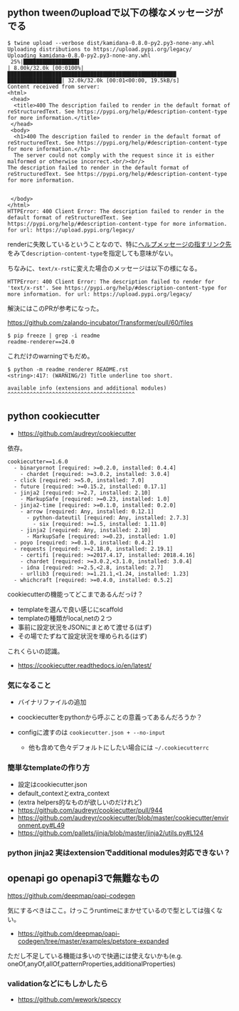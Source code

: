 ## python tweenのuploadで以下の様なメッセージがでる

```console
$ twine upload --verbose dist/kamidana-0.8.0-py2.py3-none-any.whl
Uploading distributions to https://upload.pypi.org/legacy/
Uploading kamidana-0.8.0-py2.py3-none-any.whl
 25%|█████████████████▌                                                    | 8.00k/32.0k [00:0100%|█████████████████████████████████████████████████████ █████████████████| 32.0k/32.0k [00:01<00:00, 19.5kB/s]
Content received from server:
<html>
 <head>
  <title>400 The description failed to render in the default format of reStructuredText. See https://pypi.org/help/#description-content-type for more information.</title>
 </head>
 <body>
  <h1>400 The description failed to render in the default format of reStructuredText. See https://pypi.org/help/#description-content-type for more information.</h1>
  The server could not comply with the request since it is either malformed or otherwise incorrect.<br/><br/>
The description failed to render in the default format of reStructuredText. See https://pypi.org/help/#description-content-type for more information.


 </body>
</html>
HTTPError: 400 Client Error: The description failed to render in the default format of reStructuredText. See https://pypi.org/help/#description-content-type for more information. for url: https://upload.pypi.org/legacy/
```

renderに失敗しているということなので、特に[ヘルプメッセージの指すリンク先](https://pypi.org/help/#description-content-type)をみて`description-content-type`を指定しても意味がない。

ちなみに、`text/x-rst`に変えた場合のメッセージは以下の様になる。

```
HTTPError: 400 Client Error: The description failed to render for 'text/x-rst'. See https://pypi.org/help/#description-content-type for more information. for url: https://upload.pypi.org/legacy/
```

解決にはこのPRが参考になった。

https://github.com/zalando-incubator/Transformer/pull/60/files

```console
$ pip freeze | grep -i readme
readme-renderer==24.0
```

これだけのwarningでもだめ。

```console
$ python -m readme_renderer README.rst
<string>:417: (WARNING/2) Title underline too short.

available info (extensions and additional modules)
^^^^^^^^^^^^^^^^^^^^^^^^^^^^^^^^^^^^^^^^
```

## python cookiecutter

- https://github.com/audreyr/cookiecutter

依存。

```
cookiecutter==1.6.0
  - binaryornot [required: >=0.2.0, installed: 0.4.4]
    - chardet [required: >=3.0.2, installed: 3.0.4]
  - click [required: >=5.0, installed: 7.0]
  - future [required: >=0.15.2, installed: 0.17.1]
  - jinja2 [required: >=2.7, installed: 2.10]
    - MarkupSafe [required: >=0.23, installed: 1.0]
  - jinja2-time [required: >=0.1.0, installed: 0.2.0]
    - arrow [required: Any, installed: 0.12.1]
      - python-dateutil [required: Any, installed: 2.7.3]
        - six [required: >=1.5, installed: 1.11.0]
    - jinja2 [required: Any, installed: 2.10]
      - MarkupSafe [required: >=0.23, installed: 1.0]
  - poyo [required: >=0.1.0, installed: 0.4.2]
  - requests [required: >=2.18.0, installed: 2.19.1]
    - certifi [required: >=2017.4.17, installed: 2018.4.16]
    - chardet [required: >=3.0.2,<3.1.0, installed: 3.0.4]
    - idna [required: >=2.5,<2.8, installed: 2.7]
    - urllib3 [required: >=1.21.1,<1.24, installed: 1.23]
  - whichcraft [required: >=0.4.0, installed: 0.5.2]
```

cookiecutterの機能ってどこまであるんだっけ？

- templateを選んで良い感じにscaffold
- templateの種類がlocal,netの２つ
- 事前に設定状況をJSONにまとめて渡せる(はず)
- その場でたずねて設定状況を埋められる(はず)

これくらいの認識。

- https://cookiecutter.readthedocs.io/en/latest/

### 気になること

- バイナリファイルの追加
- coockiecutterをpythonから呼ぶことの意義ってあるんだろうか？
- configに渡すのは `cookiecutter.json + --no-input`

  - 他も含めて色々デフォルトにしたい場合には `~/.cookiecutterrc`

### 簡単なtemplateの作り方

- 設定はcookiecutter.json
- default_contextとextra_context
- (extra helpers的なものが欲しいのだけれど)
- https://github.com/audreyr/cookiecutter/pull/944
- https://github.com/audreyr/cookiecutter/blob/master/cookiecutter/environment.py#L49
- https://github.com/pallets/jinja/blob/master/jinja2/utils.py#L124

### python jinja2 実はextensionでadditional modules対応できない？


## openapi go openapi3で無難なもの

https://github.com/deepmap/oapi-codegen

気にするべきはここ。けっこうruntimeにまかせているので型としては強くない。

- https://github.com/deepmap/oapi-codegen/tree/master/examples/petstore-expanded

ただし不足している機能は多いので快適には使えないかも(e.g. oneOf,anyOf,allOf,patternProperties,additionalProperties)

### validationなどにもしかしたら

- https://github.com/wework/speccy
